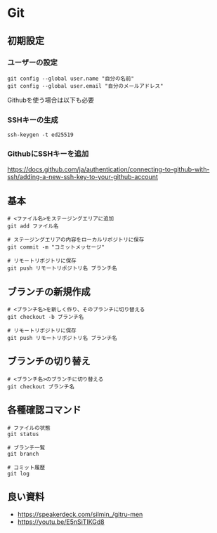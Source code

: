 # Git

## 初期設定

### ユーザーの設定

```
git config --global user.name "自分の名前"
git config --global user.email "自分のメールアドレス"
```

Githubを使う場合は以下も必要

### SSHキーの生成

```
ssh-keygen -t ed25519
```

### GithubにSSHキーを追加

https://docs.github.com/ja/authentication/connecting-to-github-with-ssh/adding-a-new-ssh-key-to-your-github-account

## 基本

```
# <ファイル名>をステージングエリアに追加
git add ファイル名

# ステージングエリアの内容をローカルリポジトリに保存
git commit -m "コミットメッセージ"

# リモートリポジトリに保存
git push リモートリポジトリ名 ブランチ名
```

## ブランチの新規作成

```
# <ブランチ名>を新しく作り、そのブランチに切り替える
git checkout -b ブランチ名

# リモートリポジトリに保存
git push リモートリポジトリ名 ブランチ名
```

## ブランチの切り替え

```
# <ブランチ名>のブランチに切り替える
git checkout ブランチ名
```

## 各種確認コマンド

```
# ファイルの状態
git status

# ブランチ一覧
git branch

# コミット履歴
git log
```

## 良い資料

- https://speakerdeck.com/silmin_/gitru-men
- https://youtu.be/E5nSiTIKGd8
